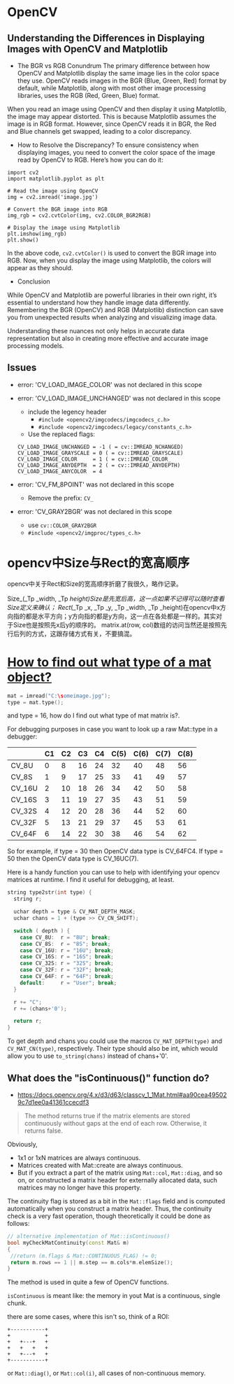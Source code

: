 # OpenCV

## Understanding the Differences in Displaying Images with OpenCV and Matplotlib
- The BGR vs RGB Conundrum
The primary difference between how OpenCV and Matplotlib display the same image lies in the color space they use. OpenCV reads images in the BGR (Blue, Green, Red) format by default, while Matplotlib, along with most other image processing libraries, uses the RGB (Red, Green, Blue) format.

When you read an image using OpenCV and then display it using Matplotlib, the image may appear distorted. This is because Matplotlib assumes the image is in RGB format. However, since OpenCV reads it in BGR, the Red and Blue channels get swapped, leading to a color discrepancy.

- How to Resolve the Discrepancy?
To ensure consistency when displaying images, you need to convert the color space of the image read by OpenCV to RGB. Here’s how you can do it:
```
import cv2
import matplotlib.pyplot as plt

# Read the image using OpenCV
img = cv2.imread('image.jpg')

# Convert the BGR image into RGB
img_rgb = cv2.cvtColor(img, cv2.COLOR_BGR2RGB)

# Display the image using Matplotlib
plt.imshow(img_rgb)
plt.show()
```
In the above code, `cv2.cvtColor()` is used to convert the BGR image into RGB. Now, when you display the image using Matplotlib, the colors will appear as they should.

- Conclusion

While OpenCV and Matplotlib are powerful libraries in their own right, it’s essential to understand how they handle image data differently. Remembering the BGR (OpenCV) and RGB (Matplotlib) distinction can save you from unexpected results when analyzing and visualizing image data.

Understanding these nuances not only helps in accurate data representation but also in creating more effective and accurate image processing models.






## Issues
- error: 'CV_LOAD_IMAGE_COLOR' was not declared in this scope
- error: 'CV_LOAD_IMAGE_UNCHANGED' was not declared in this scope
  - include the legency header
    - `#include <opencv2/imgcodecs/imgcodecs_c.h>`
    - `#include <opencv2/imgcodecs/legacy/constants_c.h>`
  - Use the replaced flags:
  ```
  CV_LOAD_IMAGE_UNCHANGED = -1 ( = cv::IMREAD_NCHANGED)
  CV_LOAD_IMAGE_GRAYSCALE = 0 ( = cv::IMREAD_GRAYSCALE)
  CV_LOAD_IMAGE_COLOR     = 1 ( = cv::IMREAD_COLOR_
  CV_LOAD_IMAGE_ANYDEPTH  = 2 ( = cv::IMREAD_ANYDEPTH)
  CV_LOAD_IMAGE_ANYCOLOR  = 4
  ```

- error: 'CV_FM_8POINT' was not declared in this scope
  - Remove the prefix: `CV_`

- error: 'CV_GRAY2BGR' was not declared in this scope
  - use `cv::COLOR_GRAY2BGR`
  - `#include <opencv2/imgproc/types_c.h>`



# opencv中Size与Rect的宽高顺序

opencv中关于Rect和Size的宽高顺序折磨了我很久，略作记录。

Size_(_Tp _width, _Tp _height)Size是先宽后高，这一点如果不记得可以随时查看Size定义来确认；
Rect_(_Tp _x, _Tp _y, _Tp _width, _Tp _height)在opencv中x方向指的都是水平方向；y方向指的都是y方向，这一点在各处都是一样的。其实对于Size也是按照先x后y的顺序的。
matrix.at<char>(row, col)数组的访问当然还是按照先行后列的方式，这跟存储方式有关，不要搞混。


# [How to find out what type of a mat object?](https://stackoverflow.com/questions/10167534/how-to-find-out-what-type-of-a-mat-object-is-with-mattype-in-opencv)
```c++
mat = imread("C:\someimage.jpg");
type = mat.type();
```
and type = 16, how do I find out what type of mat matrix is?.

For debugging purposes in case you want to look up a raw Mat::type in a debugger:

|      | C1 |	C2 | C3 |	C4 |C(5)|C(6)|C(7)|C(8)|
|:-----|:---|:---|:---|:---|:---|:---|:---|:---|
|CV_8U |	0 |	8  |	16|	 24|	32|	 40|	48|  56|
|CV_8S |	1 |	9  |	17|	 25|	33|	 41|	49|  57|
|CV_16U|	2 |	10 |	18|	 26|	34|	 42|	50|  58|
|CV_16S|	3 |	11 |	19|	 27|	35|	 43|	51|  59|
|CV_32S|	4 |	12 |	20|	 28|	36|	 44|	52|  60|
|CV_32F|	5 |	13 |	21|	 29|	37|	 45|	53|  61|
|CV_64F|	6 |	14 |	22|	 30|	38|	 46|	54|  62|

So for example, if type = 30 then OpenCV data type is CV_64FC4. If type = 50 then the OpenCV data type is CV_16UC(7).

Here is a handy function you can use to help with identifying your opencv matrices at runtime. I find it useful for debugging, at least.
```c++
string type2str(int type) {
  string r;

  uchar depth = type & CV_MAT_DEPTH_MASK;
  uchar chans = 1 + (type >> CV_CN_SHIFT);

  switch ( depth ) {
    case CV_8U:  r = "8U"; break;
    case CV_8S:  r = "8S"; break;
    case CV_16U: r = "16U"; break;
    case CV_16S: r = "16S"; break;
    case CV_32S: r = "32S"; break;
    case CV_32F: r = "32F"; break;
    case CV_64F: r = "64F"; break;
    default:     r = "User"; break;
  }

  r += "C";
  r += (chans+'0');

  return r;
}
```
To get depth and chans you could use the macros `CV_MAT_DEPTH(type)` and `CV_MAT_CN(type)`, respectively.
Their type should also be int, which would allow you to use `to_string(chans)` instead of chans+'0'.

## What does the "isContinuous()" function do?

- https://docs.opencv.org/4.x/d3/d63/classcv_1_1Mat.html#aa90cea495029c7d1ee0a41361ccecdf3

> The method returns true if the matrix elements are stored continuously without gaps at the end of each row. Otherwise, it returns false.

Obviously, 
- 1x1 or 1xN matrices are always continuous. 
- Matrices created with Mat::create are always continuous. 
- But if you extract a part of the matrix using `Mat::col`, `Mat::diag`, and so on, or constructed a matrix header for externally allocated data, such matrices may no longer have this property.

The continuity flag is stored as a bit in the `Mat::flags` field and is computed automatically when you construct a matrix header. Thus, the continuity check is a very fast operation, though theoretically it could be done as follows:
```c++
// alternative implementation of Mat::isContinuous()
bool myCheckMatContinuity(const Mat& m)
{
 //return (m.flags & Mat::CONTINUOUS_FLAG) != 0;
 return m.rows == 1 || m.step == m.cols*m.elemSize();
}
```
The method is used in quite a few of OpenCV functions. 


`isContinuous` is meant like: the memory in yout Mat is a continuous, single chunk.

there are some cases, where this isn't so, think of a ROI:

```
+-----------+
+           +
+   +---+   +
+   +   +   +
+   +---+   +
+-----------+
```
or `Mat::diag()`, or `Mat::col(i)`, all cases of non-continuous memory.

